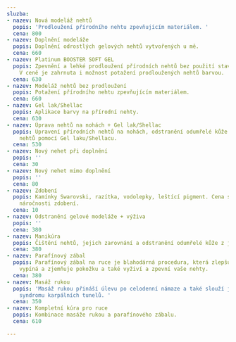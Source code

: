 ```yaml
---
sluzba:
- nazev: Nová modeláž nehtů
  popis: 'Prodloužení přírodního nehtu zpevňujícím materiálem. '
  cena: 800
- nazev: Doplnění modeláže
  popis: Doplnění odrostlých gelových nehtů vytvořených u mě.
  cena: 660
- nazev: Platinum BOOSTER SOFT GEL
  popis: Zpevnění a lehké prodloužení přírodních nehtů bez použití stavebního UV gelu.
    V ceně je zahrnuta i možnost potažení prodloužených nehtů barvou.
  cena: 630
- nazev: Modeláž nehtů bez prodloužení
  popis: Potažení přírodního nehtu zpevňujícím materiálem.
  cena: 660
- nazev: Gel lak/Shellac
  popis: Aplikace barvy na přírodní nehty.
  cena: 630
- nazev: Úprava nehtů na nohách + Gel lak/Shellac
  popis: Upravení přírodních nehtů na nohách, odstranění odumřelé kůže a zkrášlení
    nehtů pomocí Gel laku/Shellacu.
  cena: 530
- nazev: Nový nehet při doplnění
  popis: ''
  cena: 30
- nazev: Nový nehet mimo doplnění
  popis: ''
  cena: 80
- nazev: Zdobení
  popis: Kamínky Swarovski, razítka, vodolepky, leštící pigment. Cena se odvíjí podle
    náročnosti zdobení.
  cena: 10
- nazev: Odstranění gelové modeláže + výživa
  popis: ''
  cena: 380
- nazev: Manikúra
  popis: Čištění nehtů, jejich zarovnání a odstranění odumřelé kůže z jejich okolí.
  cena: 380
- nazev: Parafínový zábal
  popis: Parafínový zábal na ruce je blahodárná procedura, která zlepšuje prokrvení,
    vypíná a zjemňuje pokožku a také vyživí a zpevní vaše nehty.
  cena: 380
- nazev: Masáž rukou
  popis: 'Masáž rukou přináší úlevu po celodenní námaze a také slouží jako prevence
    syndromu karpálních tunelů. '
  cena: 350
- nazev: Kompletní kúra pro ruce
  popis: Kombinace masáže rukou a parafínového zábalu.
  cena: 610

---
```

